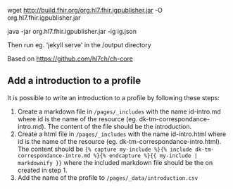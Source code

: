 wget http://build.fhir.org/org.hl7.fhir.igpublisher.jar -O org.hl7.fhir.igpublisher.jar

java -jar org.hl7.fhir.igpublisher.jar -ig ig.json

Then run eg. 'jekyll serve' in the /output directory






Based on https://github.com/hl7ch/ch-core

## Add a introduction to a profile
It is possible to write an introduction to a profile by following these steps:
1. Create a markdown file in `/pages/_includes` with the name id-intro.md where id is the name of the resource (eg. dk-tm-correspondance-intro.md). The content of the file should be the introduction.
2. Create a html file in `/pages/_includes` with the name id-intro.html where id is the name of the resource (eg. dk-tm-correspondance-intro.html). The content should be `{% capture my-include %}{% include dk-tm-correspondance-intro.md %}{% endcapture %}{{ my-include | markdownify }}` where the included markdown file should be the on created in step 1.
3. Add the name of the profile to `/pages/_data/introduction.csv`